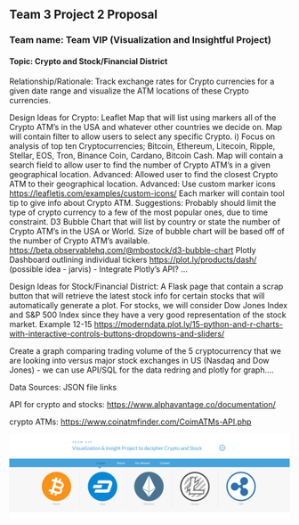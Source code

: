 ## Team 3 Project 2 Proposal

### Team name: Team VIP (Visualization and Insightful Project) 

#### Topic: Crypto and Stock/Financial District

Relationship/Rationale: Track exchange rates for Crypto currencies for a given date range and visualize the ATM locations of these Crypto currencies.

Design Ideas for Crypto: 
Leaflet Map that will list using markers all of the Crypto ATM’s in the USA and whatever other countries we decide on.
Map will contain filter to allow users to select any specific Crypto.
i) Focus on analysis of top ten Cryptocurrencies; Bitcoin, Ethereum, Litecoin, Ripple, Stellar, EOS, Tron, Binance Coin, Cardano, Bitcoin Cash.
Map will contain a search field to allow user to find the number of Crypto ATM’s in a given geographical location.
Advanced: Allowed user to find the closest Crypto ATM to their geographical location.
Advanced: Use custom marker icons
https://leafletjs.com/examples/custom-icons/
Each marker will contain tool tip to give info about Crypto ATM.
Suggestions: Probably should limit the type of crypto currency to a few of the most popular ones, due to time constraint.
D3 Bubble Chart that will list by country or state the number of Crypto ATM’s in the USA or World.
Size of bubble chart will be based off of the number of Crypto ATM’s available.
https://beta.observablehq.com/@mbostock/d3-bubble-chart
Plotly Dashboard outlining individual tickers https://plot.ly/products/dash/ (possible idea - jarvis) - Integrate Plotly’s API?
...

Design Ideas for Stock/Financial District: 
A Flask page that contain a scrap button that will retrieve the latest stock info for certain stocks that will automatically generate a plot. For stocks, we will consider Dow Jones Index and S&P 500 Index since they have a very good representation of the stock market.
Example 12-15  https://moderndata.plot.ly/15-python-and-r-charts-with-interactive-controls-buttons-dropdowns-and-sliders/

Create a graph comparing trading volume of the 5 cryptocurrency that we are looking into versus major stock exchanges in US (Nasdaq and Dow Jones) - we can use API/SQL for the data redring and plotly for graph….


Data Sources: JSON file links

API for crypto and stocks: https://www.alphavantage.co/documentation/

crypto ATMs: https://www.coinatmfinder.com/CoimATMs-API.php

![mainPageCrypto](Images/mainPage.png)
